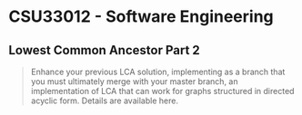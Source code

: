 # **CSU33012 - Software Engineering**

## Lowest Common Ancestor Part 2
>Enhance your previous LCA solution, implementing as a branch that you must ultimately merge with your master branch, an implementation of LCA that can work for graphs structured in directed acyclic form. Details are available here.